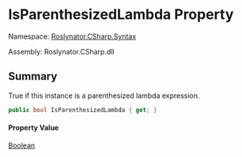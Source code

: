 # IsParenthesizedLambda Property

Namespace: [Roslynator.CSharp.Syntax](../../README.md)

Assembly: Roslynator\.CSharp\.dll

## Summary

True if this instance is a parenthesized lambda expression\.

```csharp
public bool IsParenthesizedLambda { get; }
```

#### Property Value

[Boolean](https://docs.microsoft.com/en-us/dotnet/api/system.boolean)



